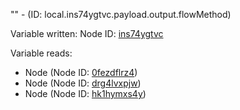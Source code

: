 "" - (ID: local.ins74ygtvc.payload.output.flowMethod)

Variable written:
Node ID: [ins74ygtvc](../nodes/ins74ygtvc.md)

Variable reads:
* Node (Node ID: [0fezdflrz4](../nodes/0fezdflrz4.md))
* Node (Node ID: [drg4lvxpjw](../nodes/drg4lvxpjw.md))
* Node (Node ID: [hk1hymxs4y](../nodes/hk1hymxs4y.md))
